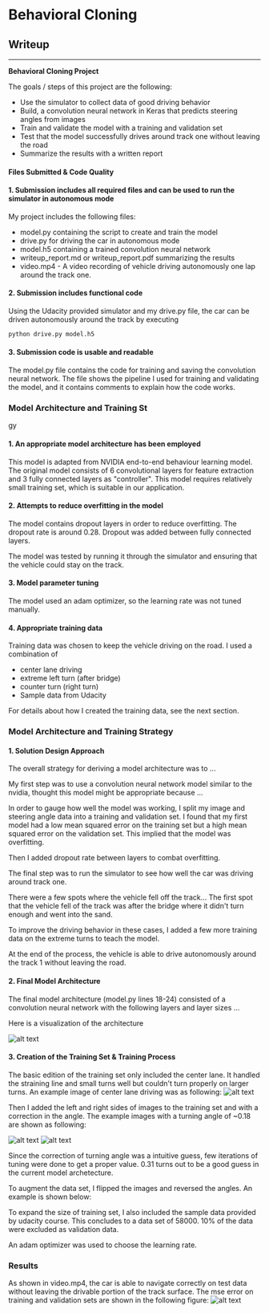 # **Behavioral Cloning** 

## Writeup 
---

**Behavioral Cloning Project**

The goals / steps of this project are the following:
* Use the simulator to collect data of good driving behavior
* Build, a convolution neural network in Keras that predicts steering angles from images
* Train and validate the model with a training and validation set
* Test that the model successfully drives around track one without leaving the road
* Summarize the results with a written report


[//]: # (Image References)

[image1]: ./examples/model_visual.png "Model Visualization"
[image2]: ./examples/left.jpg "left camera"
[image3]: ./examples/center.jpg "center camera"
[image4]: ./examples/right.jpg "right camera"
[image5]: ./examples/MSE_final.png "Mean Square Error"
[image6]: ./examples/placeholder_small.png "Normal Image"
[image7]: ./examples/placeholder_small.png "Flipped Image"

#### Files Submitted & Code Quality

#### 1. Submission includes all required files and can be used to run the simulator in autonomous mode

My project includes the following files:
* model.py containing the script to create and train the model
* drive.py for driving the car in autonomous mode
* model.h5 containing a trained convolution neural network 
* writeup_report.md or writeup_report.pdf summarizing the results
* video.mp4 - A video recording of vehicle driving autonomously one lap around the track one.

#### 2. Submission includes functional code
Using the Udacity provided simulator and my drive.py file, the car can be driven autonomously around the track by executing 
```sh
python drive.py model.h5
```

#### 3. Submission code is usable and readable

The model.py file contains the code for training and saving the convolution neural network. The file shows the pipeline I used for training and validating the model, and it contains comments to explain how the code works.

### Model Architecture and Training St
gy

#### 1. An appropriate model architecture has been employed
This model is adapted from NVIDIA end-to-end behaviour learning model. The original model consists of 6 convolutional layers for feature extraction and 3 fully connected layers as "controller". This model requires relatively small training set, which is suitable in our application.


#### 2. Attempts to reduce overfitting in the model

The model contains dropout layers in order to reduce overfitting. The dropout rate is around 0.28. Dropout was added between fully connected layers. 

 The model was tested by running it through the simulator and ensuring that the vehicle could stay on the track.


#### 3. Model parameter tuning

The model used an adam optimizer, so the learning rate was not tuned manually.

#### 4. Appropriate training data

Training data was chosen to keep the vehicle driving on the road. I used a combination of 
* center lane driving
* extreme left turn (after bridge)
* counter turn (right turn)
* Sample data from Udacity

For details about how I created the training data, see the next section. 

### Model Architecture and Training Strategy

#### 1. Solution Design Approach

The overall strategy for deriving a model architecture was to ...

My first step was to use a convolution neural network model similar to the nvidia, thought this model might be appropriate because ...

In order to gauge how well the model was working, I split my image and steering angle data into a training and validation set. I found that my first model had a low mean squared error on the training set but a high mean squared error on the validation set. This implied that the model was overfitting.


Then I added dropout rate between layers to combat overfitting. 

The final step was to run the simulator to see how well the car was driving around track one. 

There were a few spots where the vehicle fell off the track... 
The first spot that the vehicle fell of the track was after the bridge where it didn't turn enough and went into the sand. 



To improve the driving behavior in these cases, I added a few more training data on the extreme turns to teach the model. 


At the end of the process, the vehicle is able to drive autonomously around the track 1 without leaving the road.


#### 2. Final Model Architecture

The final model architecture (model.py lines 18-24) consisted of a convolution neural network with the following layers and layer sizes ...

Here is a visualization of the architecture


![alt text][image1]

#### 3. Creation of the Training Set & Training Process

The basic edition of the training set only included the center lane. It handled the straining line and small turns well but couldn't turn properly
on larger turns. An example image of center lane driving was as following:
![alt text][image3]


Then I added the left and right sides of images to the training set and with a correction in the angle. The example images with
a turning angle of ~0.18 are shown as following:

![alt text][image2]
![alt text][image4]

Since the correction of turning angle was a intuitive guess, few iterations of tuning were done to get a proper value. 0.31 turns out to be a good guess in the current model archetecture.


To augment the data set, I flipped the images and reversed the angles. An example is shown below: 

To expand the size of training set, I also included the sample data provided by udacity course. This concludes to a 
data set of 58000. 10% of the data were excluded as validation data. 

An adam optimizer was used to choose the learning rate. 
### Results
As shown in video.mp4, the car is able to navigate correctly on test data without leaving the drivable portion of the track surface. The mse error on training and validation sets are shown in the following figure:
![alt text][image5]



